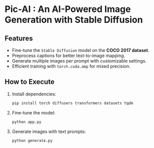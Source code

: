 # Pic-AI : An AI-Powered Image Generation with Stable Diffusion

## Features
- Fine-tune the `Stable Diffusion` model on the **COCO 2017 dataset**.
- Preprocess captions for better text-to-image mapping.
- Generate multiple images per prompt with customizable settings.
- Efficient training with `torch.cuda.amp` for mixed precision.

## How to Execute
1. Install dependencies:
   ```bash
   pip install torch diffusers transformers datasets tqdm
2. Fine-tune the model:
   ```bash
   python app.py
3. Generate images with text prompts:
   ```bash
   python generate.py
